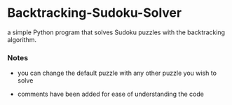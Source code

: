 # Backtracking-Sudoku-Solver
a simple Python program that solves Sudoku puzzles with the backtracking algorithm.

### Notes 
- you can change the default puzzle with any other puzzle you wish to solve

- comments have been added for ease of understanding the code 
